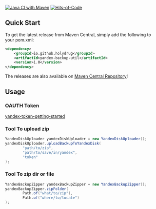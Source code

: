[![Java CI with Maven](https://github.com/holydrug/yandex-backup-util/actions/workflows/maven-build.yml/badge.svg)](https://github.com/holydrug/yandex-backup-util/actions/workflows/maven-build.yml)
[![Hits-of-Code](https://hitsofcode.com/github/holydrug/yandex-backup-util)](https://hitsofcode.com/github/holydrug/yandex-backup-util/view)

## Quick Start
To get the latest release from Maven Central, simply add the following to your pom.xml:

```xml
<dependency>
    <groupId>io.github.holydrug</groupId>
    <artifactId>yandex-backup-util</artifactId>
    <version>1.0</version>
</dependency>
```

The releases are also available on [Maven Central Repository](https://central.sonatype.com/artifact/io.github.holydrug/yandex-backup-util)!

## Usage

### OAUTH Token 
[yandex-token-getting-started](https://yandex.ru/dev/disk-api/doc/ru/concepts/quickstart#oauth)

### Tool To upload zip
```java
YandexDiskUploader yandexDiskUploader = new YandexDiskUploader();
yandexDiskUploader.uploadBackupToYandexDisk(
        "path/to/zip",
        "path/to/save/in/yandex",
        "token"
);
```

### Tool To zip dir or file
```java
YandexBackupZipper yandexBackupZipper = new YandexBackupZipper();
yandexBackupZipper.zipFolder(
        Path.of("what/to/zip"),
        Path.of("where/to/locate")
);
```

